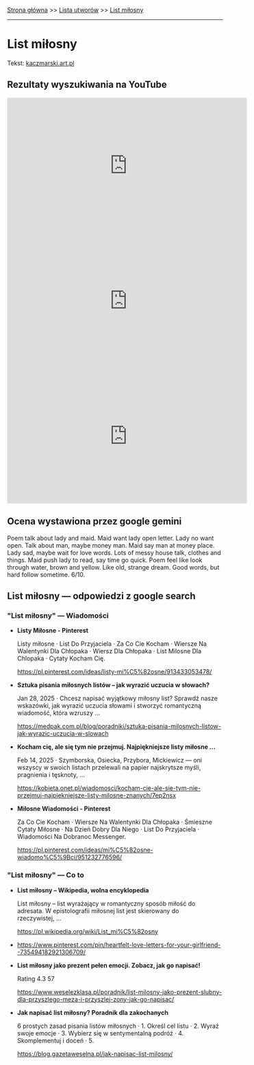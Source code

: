[Strona główna](../index.md) >> [Lista utworów](../list.md) >> [List miłosny](262.md)

---

# List miłosny

Tekst: [kaczmarski.art.pl](https://www.kaczmarski.art.pl/tworczosc/wiersze/list-milosny/)

## Rezultaty wyszukiwania na YouTube

<iframe width="560" height="315" src="https://www.youtube.com/embed/VtsMVI8Fles?si=IdontcarewhotheIRSsendsImnotpayingtaxes" title="YouTube video player" frameborder="0" allow="accelerometer; autoplay; clipboard-write; encrypted-media; gyroscope; picture-in-picture; web-share" referrerpolicy="strict-origin-when-cross-origin" allowfullscreen></iframe>

<iframe width="560" height="315" src="https://www.youtube.com/embed/LymahcG-hBc?si=IdontcarewhotheIRSsendsImnotpayingtaxes" title="YouTube video player" frameborder="0" allow="accelerometer; autoplay; clipboard-write; encrypted-media; gyroscope; picture-in-picture; web-share" referrerpolicy="strict-origin-when-cross-origin" allowfullscreen></iframe>

<iframe width="560" height="315" src="https://www.youtube.com/embed/1h0bmA2W_n4?si=IdontcarewhotheIRSsendsImnotpayingtaxes" title="YouTube video player" frameborder="0" allow="accelerometer; autoplay; clipboard-write; encrypted-media; gyroscope; picture-in-picture; web-share" referrerpolicy="strict-origin-when-cross-origin" allowfullscreen></iframe>

## Ocena wystawiona przez google gemini

Poem talk about lady and maid. Maid want lady open letter. Lady no want open. Talk about man, maybe money man. Maid say man at money place. Lady sad, maybe wait for love words. Lots of messy house talk, clothes and things. Maid push lady to read, say time go quick. Poem feel like look through water, brown and yellow. Like old, strange dream. Good words, but hard follow sometime. 6/10.


## List miłosny — odpowiedzi z google search

### "List miłosny" — Wiadomości

- **Listy Miłosne - Pinterest**

    Listy miłosne · List Do Przyjaciela · Za Co Cie Kocham · Wiersze Na Walentynki Dla Chłopaka · Wiersz Dla Chłopaka · List Milosne Dla Chlopaka · Cytaty Kocham Cię. 

   <https://pl.pinterest.com/ideas/listy-mi%C5%82osne/913433053478/>
- **Sztuka pisania miłosnych listów – jak wyrazić uczucia w słowach?**

    Jan 28, 2025  ·  Chcesz napisać wyjątkowy miłosny list? Sprawdź nasze wskazówki, jak wyrazić uczucia słowami i stworzyć romantyczną wiadomość, która wzruszy ... 

   <https://medpak.com.pl/blog/poradniki/sztuka-pisania-milosnych-listow-jak-wyrazic-uczucia-w-slowach>
- **Kocham cię, ale się tym nie przejmuj. Najpiękniejsze listy miłosne ...**

    Feb 14, 2025  ·  Szymborska, Osiecka, Przybora, Mickiewicz — oni wszyscy w swoich listach przelewali na papier najskrytsze myśli, pragnienia i tęsknoty, ... 

   <https://kobieta.onet.pl/wiadomosci/kocham-cie-ale-sie-tym-nie-przejmuj-najpiekniejsze-listy-milosne-znanych/7ep2nsx>
- **Miłosne Wiadomości - Pinterest**

    Za Co Cie Kocham · Wiersze Na Walentynki Dla Chłopaka · Śmieszne Cytaty Miłosne · Na Dzień Dobry Dla Niego · List Do Przyjaciela · Wiadomości Na Dobranoc Messenger. 

   <https://pl.pinterest.com/ideas/mi%C5%82osne-wiadomo%C5%9Bci/951232776596/>

### "List miłosny" — Co to

- **List miłosny – Wikipedia, wolna encyklopedia**

    List miłosny – list wyrażający w romantyczny sposób miłość do adresata. W epistolografii miłosnej list jest skierowany do rzeczywistej, ... 

   <https://pl.wikipedia.org/wiki/List_mi%C5%82osny>
- <https://www.pinterest.com/pin/heartfelt-love-letters-for-your-girlfriend--735494182921306709/>
- **List miłosny jako prezent pełen emocji. Zobacz, jak go napisać!**

    Rating   4.3  57   

   <https://www.weselezklasa.pl/poradnik/list-milosny-jako-prezent-slubny-dla-przyszlego-meza-i-przyszlej-zony-jak-go-napisac/>
- **Jak napisać list miłosny? Poradnik dla zakochanych**

    6 prostych zasad pisania listów miłosnych · 1. Określ cel listu · 2. Wyraź swoje emocje · 3. Wybierz się w sentymentalną podróż · 4. Skomplementuj i doceń · 5. 

   <https://blog.gazetaweselna.pl/jak-napisac-list-milosny/>

